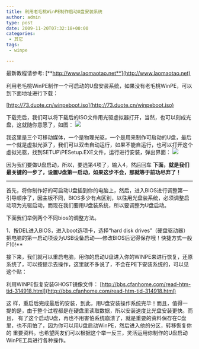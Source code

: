 ```yaml
---
title: 利用老毛桃WinPE制作启动U盘安装系统
author: admin
type: post
date: 2009-11-20T07:32:18+00:00
categories:
 - 其它
tags:
 - winpe

---
```

最新教程请参考: [**http://www.laomaotao.net**](http://www.laomaotao.net)

利用老毛桃WinPE制作一个可启动的U盘安装系统，如果没有老毛桃WinPE，可以到下面地址进行下载：

[http://73.duote.cn/winpeboot.iso](http://73.duote.cn/winpeboot.iso)

下载完后，我们可以将下载后的ISO文件用光驱虚拟器打开，当然，也可以刻成光盘，这就随你意愿了，如图：
[![](https://blogstatic.haohtml.com//uploads/2023/09/ubs_boot_1.jpg)](http://blog.haohtml.com/wp-content/uploads/2009/11/ubs_boot_1.jpg)

我这里是三个可移动媒体，一个是物理光驱，一个是用来制作可启动的U盘，最后一个就是虚拟光驱了，我们可以双击自动运行，如果不能自运行，也可以打开这个虚拟光驱，找到SETUP\PESetup.EXE文件，运行进行安装，弹出界面：
[![](https://blogstatic.haohtml.com//uploads/2023/09/ubs_boot_2.jpg)](http://blog.haohtml.com/wp-content/uploads/2009/11/ubs_boot_2.jpg)


因为我们要做U盘启动，所以，要选第4项了，输入4，然后回车
**下面，就是我们最关键的一步了，设置U盘第一启动，如果这步不会，那就等于前功尽弃了！**
****
首先，将你制作好的可启动U盘插到你的电脑上，然后，进入BIOS进行调整第一引导顺序了，因主板不同，BIOS多少有点区别，以往用光盘装系统，必须调整启动项为光驱启动，而现在我们要用U盘装系统，所以要调整为U盘启动。

下面我们举例两个不同bios的调整方法。

1、按DEL进入BIOS，进入boot选项卡，选择“hard disk drives”（硬盘驱动器）
把电脑的第一启动项设为USB设备启动—–修改BIOS后记得保存哦！快捷方式一般F10!**

接下来，我们就可以重启电脑，用你的启动U盘进入你的WINPE来进行恢复，还原系统了，可以按提示去操作，这里就不多说了，不会在PE下安装系统的，可以见这个贴：

利用WINPE恢复安装GHOST镜像文件：
[http://bbs.cfanhome.com/read-htm-tid-314918.html](http://bbs.cfanhome.com/read-htm-tid-314918.html)

这 样，重启后完成最后的安装，到此，用U盘安装操作系统完毕！而且，值得一提的是，由于整个过程都是在硬盘里读取数据，所以安装速度比光盘安装更快。而且， 有了这个启动U盘，再也不用害怕系统崩溃了，就是重要的资料保存在C盘里，也不用怕了，因为你可以用U盘启动WinPE，然后进入他的分区，转移恢复你的 重要资料。也希望网友们可以根据这个举一反三，灵活运用你制作的U盘启动WinPE工具进行各种操作。